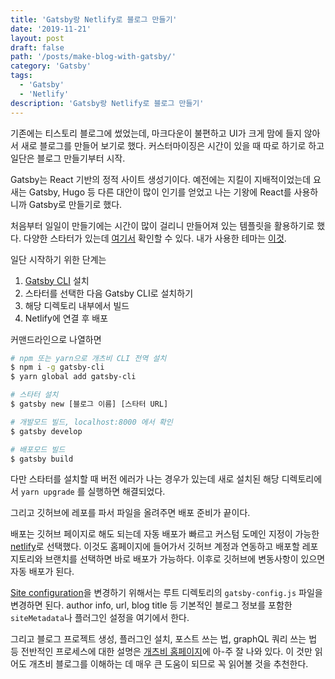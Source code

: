 ```yaml
---
title: 'Gatsby랑 Netlify로 블로그 만들기'
date: '2019-11-21'
layout: post
draft: false
path: '/posts/make-blog-with-gatsby/'
category: 'Gatsby'
tags:
  - 'Gatsby'
  - 'Netlify'
description: 'Gatsby랑 Netlify로 블로그 만들기'
---
```


기존에는 티스토리 블로그에 썼었는데, 마크다운이 불편하고 UI가 크게 맘에 들지 않아서 새로 블로그를 만들어 보기로 했다. 커스터마이징은 시간이 있을 때 따로 하기로 하고 일단은 블로그 만들기부터 시작.

Gatsby는 React 기반의 정적 사이트 생성기이다. 예전에는 지킬이 지배적이었는데 요새는 Gatsby, Hugo 등 다른 대안이 많이 인기를 얻었고 나는 기왕에 React를 사용하니까 Gatsby로 만들기로 했다.

처음부터 일일이 만들기에는 시간이 많이 걸리니 만들어져 있는 템플릿을 활용하기로 했다. 다양한 스타터가 있는데 [여기서](https://www.gatsbyjs.org/starters/) 확인할 수 있다. 내가 사용한 테마는 [이것](https://github.com/alxshelepenok/gatsby-starter-lumen).

일단 시작하기 위한 단계는

1. [Gatsby CLI](https://www.npmjs.com/package/gatsby-cli?activeTab=versions) 설치
2. 스타터를 선택한 다음 Gatsby CLI로 설치하기
3. 해당 디렉토리 내부에서 빌드
4. Netlify에 연결 후 배포

커맨드라인으로 나열하면

```bash
# npm 또는 yarn으로 개츠비 CLI 전역 설치
$ npm i -g gatsby-cli
$ yarn global add gatsby-cli

# 스타터 설치
$ gatsby new [블로그 이름] [스타터 URL]

# 개발모드 빌드, localhost:8000 에서 확인
$ gatsby develop

# 배포모드 빌드
$ gatsby build
```

다만 스타터를 설치할 때 버전 에러가 나는 경우가 있는데 새로 설치된 해당 디렉토리에서 `yarn upgrade` 를 실행하면 해결되었다.

그리고 깃허브에 레포를 파서 파일을 올려주면 배포 준비가 끝이다.

배포는 깃허브 페이지로 해도 되는데 자동 배포가 빠르고 커스텀 도메인 지정이 가능한 [netlify](https://www.netlify.com/)로 선택했다. 이것도 홈페이지에 들어가서 깃허브 계정과 연동하고 배포할 레포지토리와 브랜치를 선택하면 바로 배포가 가능하다. 이후로 깃허브에 변동사항이 있으면 자동 배포가 된다.

[Site configuration](https://www.gatsbyjs.org/docs/gatsby-config/)을 변경하기 위해서는 루트 디렉토리의 `gatsby-config.js` 파일을 변경하면 된다. author info, url, blog title 등 기본적인 블로그 정보를 포함한 `siteMetadata`나 플러그인 설정을 여기에서 한다.

그리고 블로그 프로젝트 생성, 플러그인 설치, 포스트 쓰는 법, graphQL 쿼리 쓰는 법 등 전반적인 프로세스에 대한 설명은 [개츠비 홈페이지](https://www.gatsbyjs.org/blog/2017-07-19-creating-a-blog-with-gatsby/)에 아-주 잘 나와 있다. 이 것만 읽어도 개츠비 블로그를 이해하는 데 매우 큰 도움이 되므로 꼭 읽어볼 것을 추천한다.
